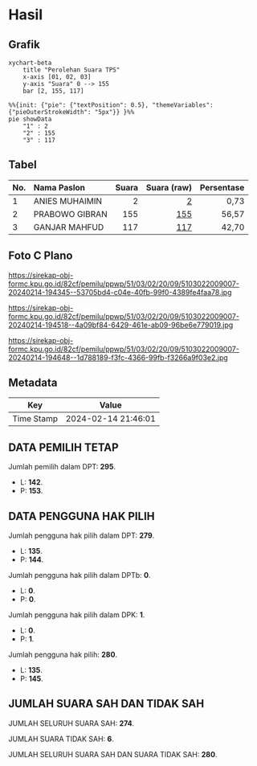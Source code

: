 # Hasil

## Grafik

```mermaid
xychart-beta
    title "Perolehan Suara TPS"
    x-axis [01, 02, 03]
    y-axis "Suara" 0 --> 155
    bar [2, 155, 117]
```

```mermaid
%%{init: {"pie": {"textPosition": 0.5}, "themeVariables": {"pieOuterStrokeWidth": "5px"}} }%%
pie showData
    "1" : 2
    "2" : 155
    "3" : 117
```

## Tabel

| No. | Nama Paslon    | Suara | Suara (raw) | Persentase |
|:--- |:-------------- | -----:| -----------:| ----------:|
| 1   | ANIES MUHAIMIN | 2     | [2][p-1]    | 0,73       |
| 2   | PRABOWO GIBRAN | 155   | [155][p-2]  | 56,57      |
| 3   | GANJAR MAHFUD  | 117   | [117][p-3]  | 42,70      |


[p-1]: https://github.com/gigit-pemilu/pemilu-2024-51-bali/blob/main/pilpres/hitung-suara/sub/51-bali/sub/03-badung/sub/02-mengwi/sub/2009-mengwi/sub/007-tps/sub/paslon-1.txt
[p-2]: https://github.com/gigit-pemilu/pemilu-2024-51-bali/blob/main/pilpres/hitung-suara/sub/51-bali/sub/03-badung/sub/02-mengwi/sub/2009-mengwi/sub/007-tps/sub/paslon-2.txt
[p-3]: https://github.com/gigit-pemilu/pemilu-2024-51-bali/blob/main/pilpres/hitung-suara/sub/51-bali/sub/03-badung/sub/02-mengwi/sub/2009-mengwi/sub/007-tps/sub/paslon-3.txt

## Foto C Plano

https://sirekap-obj-formc.kpu.go.id/82cf/pemilu/ppwp/51/03/02/20/09/5103022009007-20240214-194345--53705bd4-c04e-40fb-99f0-4389fe4faa78.jpg

https://sirekap-obj-formc.kpu.go.id/82cf/pemilu/ppwp/51/03/02/20/09/5103022009007-20240214-194518--4a09bf84-6429-461e-ab09-96be6e779019.jpg

https://sirekap-obj-formc.kpu.go.id/82cf/pemilu/ppwp/51/03/02/20/09/5103022009007-20240214-194648--1d788189-f3fc-4366-99fb-f3266a9f03e2.jpg


## Metadata

| Key        | Value               |
| ---------- | ------------------- |
| Time Stamp | 2024-02-14 21:46:01 |


## DATA PEMILIH TETAP

Jumlah pemilih dalam DPT: **295**.
 * L: **142**.
 * P: **153**.

## DATA PENGGUNA HAK PILIH

Jumlah pengguna hak pilih dalam DPT: **279**.
 * L: **135**.
 * P: **144**.

Jumlah pengguna hak pilih dalam DPTb: **0**.
 * L: **0**.
 * P: **0**.

Jumlah pengguna hak pilih dalam DPK: **1**.
 * L: **0**.
 * P: **1**.

Jumlah pengguna hak pilih: **280**.
 * L: **135**.
 * P: **145**.

## JUMLAH SUARA SAH DAN TIDAK SAH

JUMLAH SELURUH SUARA SAH: **274**.

JUMLAH SUARA TIDAK SAH: **6**.

JUMLAH SELURUH SUARA SAH DAN SUARA TIDAK SAH: **280**.


